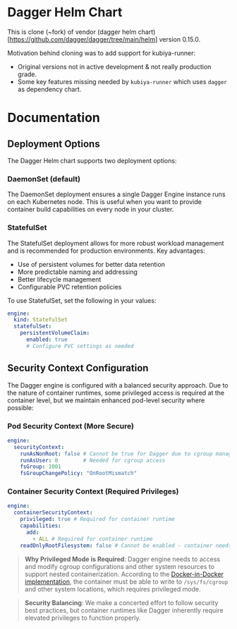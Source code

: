 # Dagger Helm Chart

This is clone (~fork) of vendor (dagger helm chart)[https://github.com/dagger/dagger/tree/main/helm] version 0.15.0.

Motivation behind cloning was to add support for kubiya-runner:

- Original versions not in active development & not really production grade.
- Some key features missing needed by `kubiya-runner` which uses `dagger` as dependency chart.

# Documentation

## Deployment Options

The Dagger Helm chart supports two deployment options:

### DaemonSet (default)

The DaemonSet deployment ensures a single Dagger Engine instance runs on each Kubernetes node. This is useful when you want to provide container build capabilities on every node in your cluster.

### StatefulSet

The StatefulSet deployment allows for more robust workload management and is recommended for production environments. Key advantages:

- Use of persistent volumes for better data retention
- More predictable naming and addressing
- Better lifecycle management
- Configurable PVC retention policies

To use StatefulSet, set the following in your values:

```yaml
engine:
  kind: StatefulSet
  statefulSet:
    persistentVolumeClaim:
      enabled: true
      # Configure PVC settings as needed
```

## Security Context Configuration

The Dagger engine is configured with a balanced security approach. Due to the nature of container runtimes, some privileged access is required at the container level, but we maintain enhanced pod-level security where possible:

### Pod Security Context (More Secure)

```yaml
engine:
  securityContext:
    runAsNonRoot: false # Cannot be true for Dagger due to cgroup management
    runAsUser: 0        # Needed for cgroup access
    fsGroup: 1001
    fsGroupChangePolicy: "OnRootMismatch"
```

### Container Security Context (Required Privileges)

```yaml
engine:
  containerSecurityContext:
    privileged: true # Required for container runtime
    capabilities:
      add:
        - ALL # Required for container runtime
    readOnlyRootFilesystem: false # Cannot be enabled - container needs to write to system directories
```

> **Why Privileged Mode is Required**: Dagger engine needs to access and modify cgroup configurations and other system resources to support nested containerization. According to the [Docker-in-Docker implementation](https://github.com/moby/moby/blob/38805f20f9bcc5e87869d6c79d432b166e1c88b4/hack/dind), the container must be able to write to `/sys/fs/cgroup` and other system locations, which requires privileged mode.

> **Security Balancing**: We make a concerted effort to follow security best practices, but container runtimes like Dagger inherently require elevated privileges to function properly.
